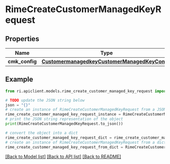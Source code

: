 # RimeCreateCustomerManagedKeyRequest


## Properties

Name | Type | Description | Notes
------------ | ------------- | ------------- | -------------
**cmk_config** | [**CustomermanagedkeyCustomerManagedKeyConfig**](CustomermanagedkeyCustomerManagedKeyConfig.md) |  | [optional] 

## Example

```python
from ri.apiclient.models.rime_create_customer_managed_key_request import RimeCreateCustomerManagedKeyRequest

# TODO update the JSON string below
json = "{}"
# create an instance of RimeCreateCustomerManagedKeyRequest from a JSON string
rime_create_customer_managed_key_request_instance = RimeCreateCustomerManagedKeyRequest.from_json(json)
# print the JSON string representation of the object
print(RimeCreateCustomerManagedKeyRequest.to_json())

# convert the object into a dict
rime_create_customer_managed_key_request_dict = rime_create_customer_managed_key_request_instance.to_dict()
# create an instance of RimeCreateCustomerManagedKeyRequest from a dict
rime_create_customer_managed_key_request_from_dict = RimeCreateCustomerManagedKeyRequest.from_dict(rime_create_customer_managed_key_request_dict)
```
[[Back to Model list]](../README.md#documentation-for-models) [[Back to API list]](../README.md#documentation-for-api-endpoints) [[Back to README]](../README.md)

